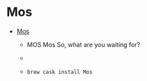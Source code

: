 # Mos
- [Mos](https://mos.caldis.me/)
  -  MOS Mos                     So, what are you waiting for?                
  - 
  - `brew cask install Mos`
